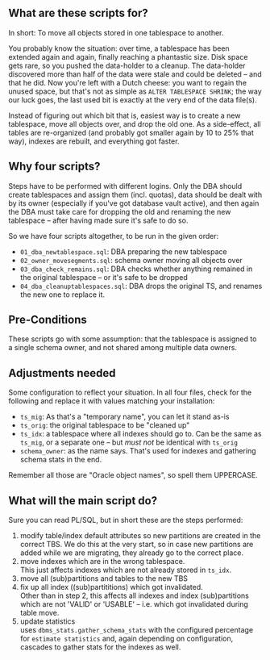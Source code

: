 ## What are these scripts for?
In short: To move all objects stored in one tablespace to another.

You probably know the situation: over time, a tablespace has been extended again
and again, finally reaching a phantastic size. Disk space gets rare, so you
pushed the data-holder to a cleanup. The data-holder discovered more than half
of the data were stale and could be deleted – and that he did. Now you're left
with a Dutch cheese: you want to regain the unused space, but that's not as
simple as `ALTER TABLESPACE SHRINK`; the way our luck goes, the last used bit is
exactly at the very end of the data file(s).

Instead of figuring out which bit that is, easiest way is to create a new
tablespace, move all objects over, and drop the old one. As a side-effect, all
tables are re-organized (and probably got smaller again by 10 to 25% that way),
indexes are rebuilt, and everything got faster.


## Why four scripts?
Steps have to be performed with different logins. Only the DBA should create
tablespaces and assign them (incl. quotas), data should be dealt with by its
owner (especially if you've got database vault active), and then again the DBA
must take care for dropping the old and renaming the new tablespace – after
having made sure it's safe to do so.

So we have four scripts altogether, to be run in the given order:

* `01_dba_newtablespace.sql`: DBA preparing the new tablespace
* `02_owner_movesegments.sql`: schema owner moving all objects over
* `03_dba_check_remains.sql`: DBA checks whether anything remained in the
  original tablespace – or it's safe to be dropped
* `04_dba_cleanuptablespaces.sql`: DBA drops the original TS, and renames
  the new one to replace it.


## Pre-Conditions
These scripts go with some assumption: that the tablespace is assigned to a
single schema owner, and not shared among multiple data owners.


## Adjustments needed
Some configuration to reflect your situation. In all four files, check for
the following and replace it with values matching your installation:

* `ts_mig`: As that's a "temporary name", you can let it stand as-is
* `ts_orig`: the original tablespace to be "cleaned up"
* `ts_idx`: a tablespace where all indexes should go to. Can be the same
  as `ts_mig`, or a separate one – but *must not* be identical with `ts_orig`
* `schema_owner`: as the name says. That's used for indexes and gathering
  schema stats in the end.

Remember all those are "Oracle object names", so spell them UPPERCASE.


## What will the main script do?
Sure you can read PL/SQL, but in short these are the steps performed:

1. modify table/index default attributes so new partitions are created in the
   correct TBS. We do this at the very start, so in case new partitions are
   added while we are migrating, they already go to the correct place.
1. move indexes which are in the wrong tablespace.  
   This just affects indexes which are not already stored in `ts_idx`.
1. move all (sub)partitions and tables to the new TBS
1. fix up all index ((sub)partititions) which got invalidated.  
   Other than in step 2, this affects all indexes and index (sub)partitions
   which are not 'VALID' or 'USABLE' – i.e. which got invalidated during
   table move.
1. update statistics  
   uses `dbms_stats.gather_schema_stats` with the configured percentage for
   `estimate statistics` and, again depending on configuration, cascades to
   gather stats for the indexes as well.
